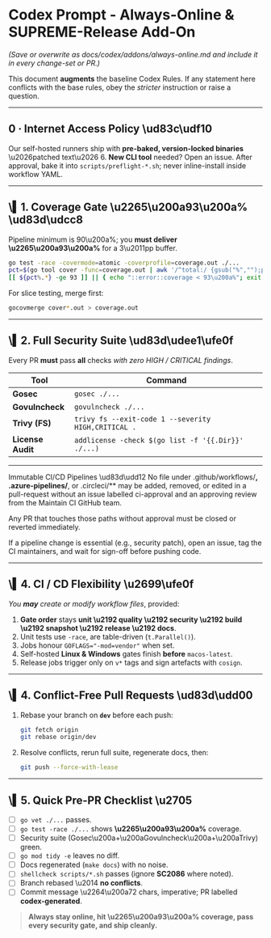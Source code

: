 # Codex Prompt - Always-Online & SUPREME-Release Add-On
*(Save or overwrite as docs/codex/addons/always-online.md and include it in every change-set or PR.)*

This document **augments** the baseline Codex Rules.
If any statement here conflicts with the base rules, obey the *stricter* instruction or raise a question.

---
## 0 · Internet Access Policy \ud83c\udf10
Our self-hosted runners ship with **pre-baked, version-locked binaries**
\u2026patched text\u2026
6. **New CLI tool** needed?  Open an issue. After approval, bake it into
   `scripts/preflight-*.sh`; never inline-install inside workflow YAML.

---
## \▍1. Coverage Gate \u2265\u200a93\u200a% \ud83d\udcc8
Pipeline minimum is 90\u200a%; you **must deliver \u2265\u200a93\u200a%** for a 3\u2011pp buffer.

```bash
go test -race -covermode=atomic -coverprofile=coverage.out ./...
pct=$(go tool cover -func=coverage.out | awk '/^total:/ {gsub("%","");print $3}')
[[ ${pct%.*} -ge 93 ]] || { echo "::error::coverage < 93\u200a%"; exit 1; }
```

For slice testing, merge first:

```bash
gocovmerge cover*.out > coverage.out
```

---
## \▍2. Full Security Suite \ud83d\udee1\ufe0f
Every PR **must** pass **all** checks *with zero HIGH / CRITICAL findings*.

| Tool | Command |
|------|---------|
| **Gosec** | `gosec ./...` |
| **Govulncheck** | `govulncheck ./...` |
| **Trivy (FS)** | `trivy fs --exit-code 1 --severity HIGH,CRITICAL .` |
| **License Audit** | `addlicense -check $(go list -f '{{.Dir}}' ./...)` |

---
Immutable CI/CD Pipelines \ud83d\udd12
No file under .github/workflows/**, .azure-pipelines/**, or
.circleci/** may be added, removed, or edited in a pull-request
without an issue labelled ci-approval and an approving review from
the Maintain CI GitHub team.

Any PR that touches those paths without approval must be closed or
reverted immediately.

If a pipeline change is essential (e.g., security patch), open an
issue, tag the CI maintainers, and wait for sign-off before pushing
code.

---
## \▍4. CI / CD Flexibility \u2699\ufe0f
*You **may** create or modify workflow files*, provided:

1. **Gate order** stays **unit \u2192 quality \u2192 security \u2192 build \u2192 snapshot \u2192 release \u2192 docs**.
2. Unit tests use `-race`, are table-driven (`t.Parallel()`).
3. Jobs honour `GOFLAGS="-mod=vendor"` when set.
4. Self-hosted **Linux & Windows** gates finish **before** `macos-latest`.
5. Release jobs trigger only on `v*` tags and sign artefacts with `cosign`.

---
## \▍4. Conflict-Free Pull Requests \ud83d\udd00
1. Rebase your branch on **`dev`** before each push:

   ```bash
   git fetch origin
   git rebase origin/dev
   ```

2. Resolve conflicts, rerun full suite, regenerate docs, then:

   ```bash
   git push --force-with-lease
   ```

---
## \▍5. Quick Pre-PR Checklist \u2705
- [ ] `go vet ./...` passes.
- [ ] `go test -race ./...` shows **\u2265\u200a93\u200a%** coverage.
- [ ] Security suite (Gosec\u200a+\u200aGovulncheck\u200a+\u200aTrivy) green.
- [ ] `go mod tidy -e` leaves no diff.
- [ ] Docs regenerated (`make docs`) with no noise.
- [ ] `shellcheck scripts/*.sh` passes (ignore **SC2086** where noted).
- [ ] Branch rebased \u2014 **no conflicts**.
- [ ] Commit message \u2264\u200a72 chars, imperative; PR labelled **codex-generated**.

> **Always stay online, hit \u2265\u200a93\u200a% coverage, pass every security gate, and ship cleanly.**
